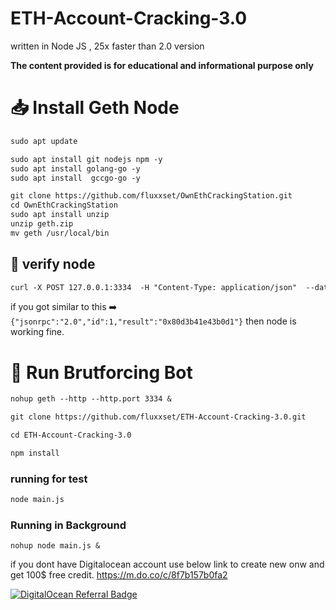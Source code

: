 #  ETH-Account-Cracking-3.0 

written in Node JS , 25x faster than 2.0 version

**The content provided is for educational and informational purpose only**


# :inbox_tray: Install Geth Node

```diff
sudo apt update

sudo apt install git nodejs npm -y
sudo apt install golang-go -y
sudo apt install  gccgo-go -y

git clone https://github.com/fluxxset/OwnEthCrackingStation.git
cd OwnEthCrackingStation
sudo apt install unzip
unzip geth.zip
mv geth /usr/local/bin
```
## :test_tube: verify node

```diff
curl -X POST 127.0.0.1:3334  -H "Content-Type: application/json"  --data  ' { "jsonrpc": "2.0", "method": "eth_getBalance", "params": ["0x34a45419f5fb329aa948Fa3C50bd150Cae0D50c8", "latest"], "id": 1 } '

```

if you got similar to this :arrow_right: `{"jsonrpc":"2.0","id":1,"result":"0x80d3b41e43b0d1"}` then node is working fine.

# :robot: Run Brutforcing Bot 
```diff
nohup geth --http --http.port 3334 &

git clone https://github.com/fluxxset/ETH-Account-Cracking-3.0.git

cd ETH-Account-Cracking-3.0

npm install
```
### running for test

```diff
node main.js
```
### Running in Background
```dnf
nohup node main.js &
```


if you dont have Digitalocean account use below link to create new onw and get 100$ free credit.
https://m.do.co/c/8f7b157b0fa2

<a href="https://www.digitalocean.com/?refcode=8f7b157b0fa2&utm_campaign=Referral_Invite&utm_medium=Referral_Program&utm_source=badge"><img src="https://web-platforms.sfo2.cdn.digitaloceanspaces.com/WWW/Badge%201.svg" alt="DigitalOcean Referral Badge" /></a>
